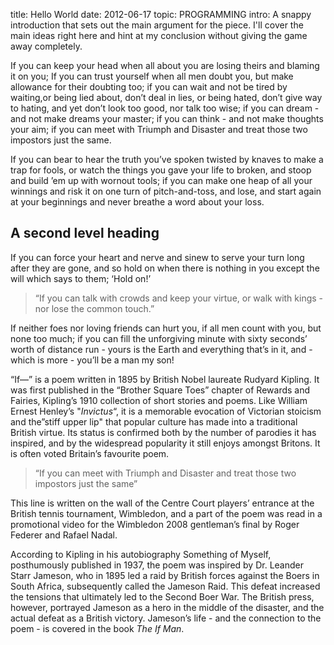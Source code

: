 title: Hello World
date: 2012-06-17
topic: PROGRAMMING
intro: A snappy introduction that sets out the main argument for the piece. I'll cover the main ideas right here and hint at my conclusion without giving the game away completely.

If you can keep your head when all about you are losing theirs and
blaming it on you; If you can trust yourself when all men doubt you, but
make allowance for their doubting too; if you can wait and not be tired
by waiting,or being lied about, don’t deal in lies, or being hated,
don’t give way to hating, and yet don’t look too good, nor talk too
wise; if you can dream - and not make dreams your master; if you can
think - and not make thoughts your aim; if you can meet with Triumph and
Disaster and treat those two impostors just the same.

If you can bear to hear the truth you’ve spoken twisted by knaves to
make a trap for fools, or watch the things you gave your life to broken,
and stoop and build ’em up with wornout tools; if you can make one heap
of all your winnings and risk it on one turn of pitch-and-toss, and
lose, and start again at your beginnings and never breathe a word about
your loss.

A second level heading
----------------------

If you can force your heart and nerve and sinew to serve your turn long
after they are gone, and so hold on when there is nothing in you except
the will which says to them; ‘Hold on!’

> “If you can talk with crowds and keep your virtue, or walk with kings - nor lose the common touch.”

If neither foes nor loving friends can hurt you, if all men count with
you, but none too much; if you can fill the unforgiving minute with
sixty seconds’ worth of distance run - yours is the Earth and everything
that’s in it, and - which is more - you’ll be a man my son!

“If—” is a poem written in 1895 by British Nobel laureate Rudyard
Kipling. It was first published in the “Brother Square Toes” chapter of
Rewards and Fairies, Kipling’s 1910 collection of short stories and
poems. Like William Ernest Henley’s "*Invictus*“, it is a memorable
evocation of Victorian stoicism and the”stiff upper lip" that popular
culture has made into a traditional British virtue. Its status is
confirmed both by the number of parodies it has inspired, and by the
widespread popularity it still enjoys amongst Britons. It is often voted
Britain’s favourite poem.

> “If you can meet with Triumph and Disaster and treat those two impostors just the same”

This line is written on the wall of the Centre Court players’ entrance
at the British tennis tournament, Wimbledon, and a part of the poem was
read in a promotional video for the Wimbledon 2008 gentleman’s final by
Roger Federer and Rafael Nadal.

According to Kipling in his autobiography Something of Myself,
posthumously published in 1937, the poem was inspired by Dr. Leander
Starr Jameson, who in 1895 led a raid by British forces against the
Boers in South Africa, subsequently called the Jameson Raid. This defeat
increased the tensions that ultimately led to the Second Boer War. The
British press, however, portrayed Jameson as a hero in the middle of the
disaster, and the actual defeat as a British victory. Jameson’s life -
and the connection to the poem - is covered in the book *The If Man*.